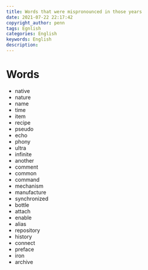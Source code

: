```yaml
---
title: Words that were mispronounced in those years
date: 2021-07-22 22:17:42
copyright_author: penn
tags: Egnlish
categories: English
keywords: English
description: 
---
```




# Words

- native
- nature
- name
- time
- item
- recipe
- pseudo
- echo
- phony
- ultra
- infinite
- another
- comment
- common
- command
- mechanism
- manufacture
- synchronized
- bottle
- attach
- enable
- alias
- repository
- history
- connect
- preface
- iron
- archive

